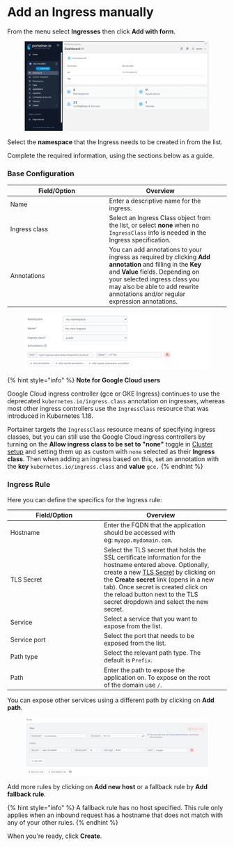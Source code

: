 # Add an Ingress manually

From the menu select **Ingresses** then click **Add with form**.

<figure><img src="../../../.gitbook/assets/2.16-Ingress-add-form.gif" alt=""><figcaption></figcaption></figure>

Select the **namespace** that the Ingress needs to be created in from the list.

Complete the required information, using the sections below as a guide.

### Base Configuration

<table><thead><tr><th width="213">Field/Option</th><th>Overview</th><th data-hidden></th><th data-hidden></th></tr></thead><tbody><tr><td>Name</td><td>Enter a descriptive name for the ingress.</td><td></td><td></td></tr><tr><td>Ingress class</td><td>Select an Ingress Class object from the list, or select <strong>none</strong> when no <code>IngressClass</code> info is needed in the Ingress specification.</td><td></td><td></td></tr><tr><td>Annotations</td><td>You can add annotations to your ingress as required by clicking <strong>Add annotation</strong> and filling in the <strong>Key</strong> and <strong>Value</strong> fields. Depending on your selected ingress class you may also be able to add rewrite annotations and/or regular expression annotations.</td><td></td><td></td></tr></tbody></table>

<figure><img src="../../../.gitbook/assets/2.18-k8s-ingresses-add-name.png" alt=""><figcaption></figcaption></figure>

{% hint style="info" %}
**Note for Google Cloud users**

Google Cloud ingress controller (gce or GKE Ingress) continues to use the deprecated `kubernetes.io/ingress.class` annotation on ingresses, whereas most other ingress controllers use the `IngressClass` resource that was introduced in Kubernetes 1.18.

Portainer targets the `IngressClass` resource means of specifying ingress classes, but you can still use the Google Cloud ingress controllers by turning on the **Allow ingress class to be set to "none"** toggle in [Cluster setup](../cluster/setup.md#ingress-controllers) and setting them up as custom with `none` selected as their **Ingress class**. Then when adding an ingress based on this, set an annotation with the **key** `kubernetes.io/ingress.class` and **value** `gce.`
{% endhint %}

### Ingress Rule

Here you can define the specifics for the Ingress rule:

<table><thead><tr><th width="201">Field/Option</th><th>Overview</th><th data-hidden></th></tr></thead><tbody><tr><td>Hostname</td><td>Enter the FQDN that the application should be accessed with<br>eg: <code>myapp.mydomain.com</code>.</td><td></td></tr><tr><td>TLS Secret</td><td>Select the TLS secret that holds the SSL certificate information for the hostname entered above. Optionally, create a new <a href="../configurations/add-1.md">TLS Secret</a> by clicking on the <strong>Create secret</strong> link (opens in a new tab). Once secret is created click on the reload button next to the TLS secret dropdown and select the new secret.</td><td></td></tr><tr><td>Service</td><td>Select a service that you want to expose from the list.</td><td></td></tr><tr><td>Service port</td><td>Select the port that needs to be exposed from the list.</td><td></td></tr><tr><td>Path type</td><td>Select the relevant path type. The default is <code>Prefix</code>.</td><td></td></tr><tr><td>Path</td><td>Enter the path to expose the application on. To expose on the root of the domain use <code>/</code>.</td><td></td></tr></tbody></table>

You can expose other services using a different path by clicking on **Add path**.

<figure><img src="../../../.gitbook/assets/2.19-kubernetes-ingress-create-rules.png" alt=""><figcaption></figcaption></figure>

Add more rules by clicking on **Add new host** or a fallback rule by **Add fallback rule**.

{% hint style="info" %}
A fallback rule has no host specified. This rule only applies when an inbound request has a hostname that does not match with any of your other rules.
{% endhint %}

When you're ready, click **Create**.
